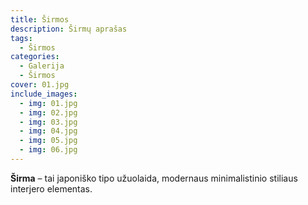 ```yaml
---
title: Širmos
description: Širmų aprašas
tags:
  - Širmos
categories:
  - Galerija
  - Širmos
cover: 01.jpg
include_images:
  - img: 01.jpg
  - img: 02.jpg
  - img: 03.jpg
  - img: 04.jpg
  - img: 05.jpg
  - img: 06.jpg
---
```


**Širma** – tai japoniško tipo užuolaida, modernaus minimalistinio stiliaus interjero elementas.
